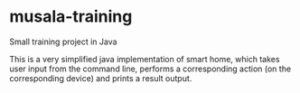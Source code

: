 # musala-training
Small training project in Java


This is a very simplified java implementation of smart home, which takes user input from the command line, performs a corresponding action (on the corresponding device) and prints a result output.